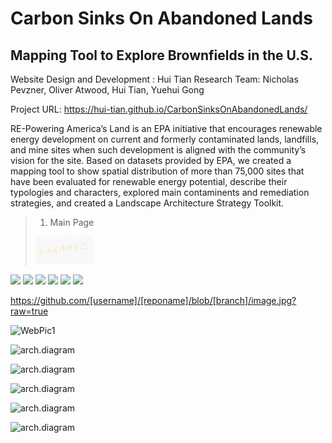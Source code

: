# Carbon Sinks On Abandoned Lands
## Mapping Tool to Explore Brownfields in the U.S.
Website Design and Development : Hui Tian
Research Team: Nicholas Pevzner, Oliver Atwood, Hui Tian, Yuehui Gong

Project URL: https://hui-tian.github.io/CarbonSinksOnAbandonedLands/

RE-Powering America’s Land is an EPA initiative that encourages renewable energy development on current and formerly contaminated lands, landfills, and mine sites when such development is aligned with the community’s vision for the site. Based on datasets provided by EPA, we created a mapping tool to show spatial distribution of more than 75,000 sites that have been evaluated for renewable energy potential, describe their typologies and characters, explored main contaminents and remediation strategies, and created a Landscape Architecture Strategy Toolkit.

> 1. Main Page
> <img src="https://raw.githubusercontent.com/ShaunZhxiong/ImgGarage/main/img/image-20220312183108213.png" width=20%>

<img src=“https://github.com/Hui-Tian/CarbonSinksOnAbandonedLands/img/WebPic1.jpg” raw=true>
<img src=“./img/WebPic2.jpg”>
<img src=“https://github.com/Hui-Tian/CarbonSinksOnAbandonedLands/blob/img/WebPic3.jpg”>
<img src=“https://github.com/Hui-Tian/CarbonSinksOnAbandonedLands/img/WebPic4.jpg”>
<img src=“https://github.com/Hui-Tian/CarbonSinksOnAbandonedLands/img/WebPic5.jpg”>
<img src=“https://github.com/Hui-Tian/CarbonSinksOnAbandonedLands/img/WebPic6.jpg”>

https://github.com/[username]/[reponame]/blob/[branch]/image.jpg?raw=true

![WebPic1](https://github.com/Hui-Tian/CarbonSinksOnAbandonedLands/blob/img/WebPic1.jpg)

![arch.diagram](https://github.com/Hui-Tian/CarbonSinksOnAbandonedLands/img/WebPic2.jpg)

![arch.diagram](https://github.com/Hui-Tian/CarbonSinksOnAbandonedLands/img/WebPic3.jpg)

![arch.diagram](https://github.com/Hui-Tian/CarbonSinksOnAbandonedLands/img/WebPic4.jpg)

![arch.diagram](https://github.com/Hui-Tian/CarbonSinksOnAbandonedLands/img/WebPic5.jpg)

![arch.diagram](https://github.com/Hui-Tian/CarbonSinksOnAbandonedLands/img/WebPic6.jpg)